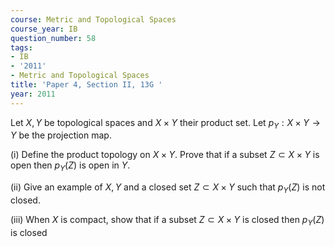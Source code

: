 ```yaml
---
course: Metric and Topological Spaces
course_year: IB
question_number: 58
tags:
- IB
- '2011'
- Metric and Topological Spaces
title: 'Paper 4, Section II, 13G '
year: 2011
---
```




Let $X, Y$ be topological spaces and $X \times Y$ their product set. Let $p_{Y}: X \times Y \rightarrow Y$ be the projection map.

(i) Define the product topology on $X \times Y$. Prove that if a subset $Z \subset X \times Y$ is open then $p_{Y}(Z)$ is open in $Y$.

(ii) Give an example of $X, Y$ and a closed set $Z \subset X \times Y$ such that $p_{Y}(Z)$ is not closed.

(iii) When $X$ is compact, show that if a subset $Z \subset X \times Y$ is closed then $p_{Y}(Z)$ is closed